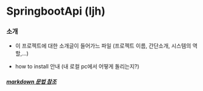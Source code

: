 # SpringbootApi (ljh)

### 소개

* 이 프로젝트에 대한 소개글이 들어가느 파일 (프로젝트 이름, 간단소개, 시스템의 역할,...)


* how to install 안내 (내 로컬 pc에서 어떻게 돌리는지?) 

##### [markdown 문법 참조](https://markdownliverpreview.com/)